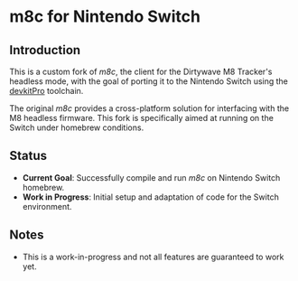 # m8c for Nintendo Switch

## Introduction

This is a custom fork of *m8c*, the client for the Dirtywave M8 Tracker's headless mode, with the goal of porting it to the Nintendo Switch using the [devkitPro](https://devkitpro.org/) toolchain.

The original *m8c* provides a cross-platform solution for interfacing with the M8 headless firmware. This fork is specifically aimed at running on the Switch under homebrew conditions.

## Status

- **Current Goal**: Successfully compile and run *m8c* on Nintendo Switch homebrew.
- **Work in Progress**: Initial setup and adaptation of code for the Switch environment.

## Notes

- This is a work-in-progress and not all features are guaranteed to work yet.
